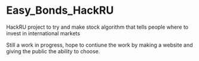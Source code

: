 # Easy_Bonds_HackRU
HackRU project to try and make stock algorithm that tells people where to invest in international markets

Still a work in progress, hope to contiune the work by making a website and giving the public the ability to choose.
